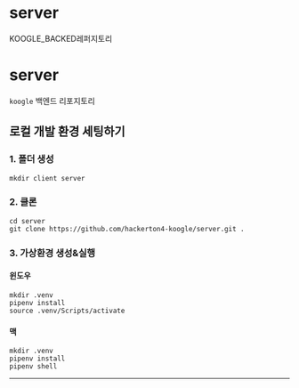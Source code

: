 # server
KOOGLE_BACKED레퍼지토리

# server

`koogle` 백엔드 리포지토리

## 로컬 개발 환경 세팅하기

### 1. 폴더 생성

```
mkdir client server
```

### 2. 클론

```
cd server
git clone https://github.com/hackerton4-koogle/server.git .
```


### 3. 가상환경 생성&실행

#### 윈도우

```
mkdir .venv
pipenv install
source .venv/Scripts/activate
```

#### 맥

```
mkdir .venv
pipenv install
pipenv shell
```

---


